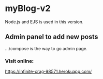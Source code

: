 # myBlog-v2
Node.js and EJS is used in this version. 
## Admin panel to add new posts
.../compose is the way to go admin page.
### Visit online:
https://infinite-crag-98571.herokuapp.com/
